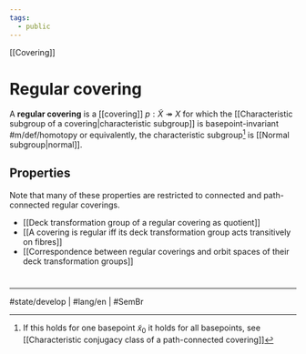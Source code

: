 ```yaml
---
tags:
  - public
---
```

[[Covering]]
# Regular covering

A **regular covering** is a [[covering]] $p : \tilde{X} \twoheadrightarrow X$ for which the [[Characteristic subgroup of a covering|characteristic subgroup]] is basepoint-invariant #m/def/homotopy 
or equivalently, the characteristic subgroup[^base] is [[Normal subgroup|normal]].

[^base]: If this holds for one basepoint $\tilde{x}_{0}$ it holds for all basepoints, see [[Characteristic conjugacy class of a path-connected covering]]

## Properties

Note that many of these properties are restricted to connected and path-connected regular coverings.

- [[Deck transformation group of a regular covering as quotient]]
- [[A covering is regular iff its deck transformation group acts transitively on fibres]]
- [[Correspondence between regular coverings and orbit spaces of their deck transformation groups]]

#
---
#state/develop | #lang/en | #SemBr
